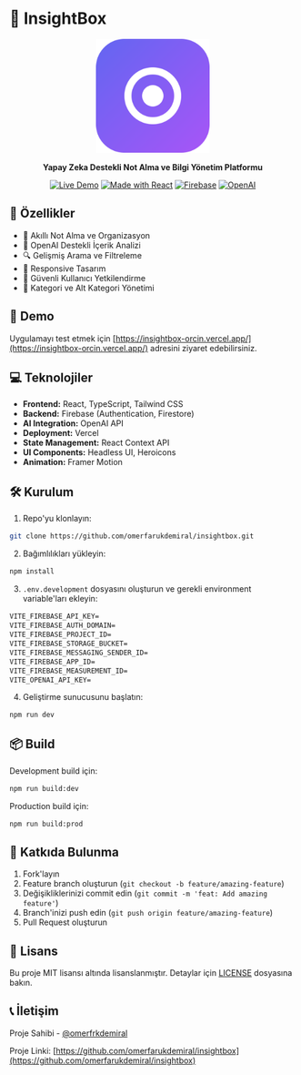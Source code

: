 # 🧠 InsightBox

<div align="center">
  <img src="public/insight-box-logo.svg" alt="InsightBox Logo" width="200"/>
  <p><strong>Yapay Zeka Destekli Not Alma ve Bilgi Yönetim Platformu</strong></p>
  
  [![Live Demo](https://img.shields.io/badge/demo-live-green.svg)](https://insightbox-orcin.vercel.app/)
  [![Made with React](https://img.shields.io/badge/React-18.3-blue.svg)](https://reactjs.org/)
  [![Firebase](https://img.shields.io/badge/Firebase-11.2-orange.svg)](https://firebase.google.com/)
  [![OpenAI](https://img.shields.io/badge/OpenAI-4.7-purple.svg)](https://openai.com/)
</div>

## 🌟 Özellikler

- 📝 Akıllı Not Alma ve Organizasyon
- 🤖 OpenAI Destekli İçerik Analizi
- 🔍 Gelişmiş Arama ve Filtreleme
- 📱 Responsive Tasarım
- 🔐 Güvenli Kullanıcı Yetkilendirme
- 🎯 Kategori ve Alt Kategori Yönetimi

## 🚀 Demo

Uygulamayı test etmek için [https://insightbox-orcin.vercel.app/](https://insightbox-orcin.vercel.app/) adresini ziyaret edebilirsiniz.

## 💻 Teknolojiler

- **Frontend:** React, TypeScript, Tailwind CSS
- **Backend:** Firebase (Authentication, Firestore)
- **AI Integration:** OpenAI API
- **Deployment:** Vercel
- **State Management:** React Context API
- **UI Components:** Headless UI, Heroicons
- **Animation:** Framer Motion

## 🛠️ Kurulum

1. Repo'yu klonlayın:
```bash
git clone https://github.com/omerfarukdemiral/insightbox.git
```

2. Bağımlılıkları yükleyin:
```bash
npm install
```

3. `.env.development` dosyasını oluşturun ve gerekli environment variable'ları ekleyin:
```env
VITE_FIREBASE_API_KEY=
VITE_FIREBASE_AUTH_DOMAIN=
VITE_FIREBASE_PROJECT_ID=
VITE_FIREBASE_STORAGE_BUCKET=
VITE_FIREBASE_MESSAGING_SENDER_ID=
VITE_FIREBASE_APP_ID=
VITE_FIREBASE_MEASUREMENT_ID=
VITE_OPENAI_API_KEY=
```

4. Geliştirme sunucusunu başlatın:
```bash
npm run dev
```

## 📦 Build

Development build için:
```bash
npm run build:dev
```

Production build için:
```bash
npm run build:prod
```

## 🤝 Katkıda Bulunma

1. Fork'layın
2. Feature branch oluşturun (`git checkout -b feature/amazing-feature`)
3. Değişikliklerinizi commit edin (`git commit -m 'feat: Add amazing feature'`)
4. Branch'inizi push edin (`git push origin feature/amazing-feature`)
5. Pull Request oluşturun

## 📄 Lisans

Bu proje MIT lisansı altında lisanslanmıştır. Detaylar için [LICENSE](LICENSE) dosyasına bakın.

## 📞 İletişim

Proje Sahibi - [@omerfrkdemiral](https://twitter.com/omerfrkdemiral)

Proje Linki: [https://github.com/omerfarukdemiral/insightbox](https://github.com/omerfarukdemiral/insightbox)
